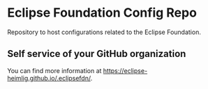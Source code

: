 # Eclipse Foundation Config Repo

Repository to host configurations related to the Eclipse Foundation.

## Self service of your GitHub organization

You can find more information at <https://eclipse-heimlig.github.io/.eclipsefdn/>.
